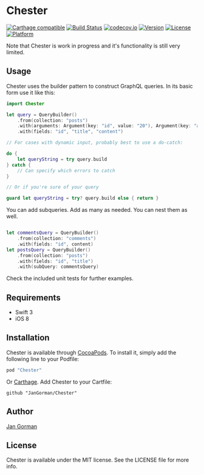 # Chester

[![Carthage compatible](https://img.shields.io/badge/Carthage-compatible-4BC51D.svg?style=flat)](https://github.com/Carthage/Carthage)
[![Build Status](https://travis-ci.org/JanGorman/Chester.svg?branch=master&style=flat)](https://travis-ci.org/JanGorman/Chester)
[![codecov.io](https://codecov.io/github/JanGorman/Chester/coverage.svg?branch=master)](https://codecov.io/github/JanGorman/Chester?branch=master)
[![Version](https://img.shields.io/cocoapods/v/Chester.svg?style=flat)](http://cocoapods.org/pods/Chester)
[![License](https://img.shields.io/cocoapods/l/Chester.svg?style=flat)](http://cocoapods.org/pods/Chester)
[![Platform](https://img.shields.io/cocoapods/p/Chester.svg?style=flat)](http://cocoapods.org/pods/Chester)

Note that Chester is work in progress and it's functionality is still very limited.

## Usage

Chester uses the builder pattern to construct GraphQL queries. In its basic form use it like this:
```swift
import Chester

let query = QueryBuilder()
	.from(collection: "posts")
	.with(arguments: Argument(key: "id", value: "20"), Argument(key: "author", value: "Chester"))
	.with(fields: "id", "title", "content")

// For cases with dynamic input, probably best to use a do-catch:

do {
	let queryString = try query.build
} catch {
	// Can specify which errors to catch
}

// Or if you're sure of your query

guard let queryString = try? query.build else { return }

```

You can add subqueries. Add as many as needed. You can nest them as well.
```swift

let commentsQuery = QueryBuilder()
	.from(collection: "comments")
	.with(fields: "id", content)
let postsQuery = QueryBuilder()
	.from(collection: "posts")
	.with(fields: "id", "title")
	.with(subQuery: commentsQuery)

```


Check the included unit tests for further examples.

## Requirements

* Swift 3
* iOS 8

## Installation

Chester is available through [CocoaPods](http://cocoapods.org). To install
it, simply add the following line to your Podfile:

```ruby
pod "Chester"
```

Or [Carthage](https://github.com/Carthage/Carthage). Add Chester to your Cartfile:

```
github "JanGorman/Chester"
```

## Author

[Jan Gorman](https://twitter.com/JanGorman)

## License

Chester is available under the MIT license. See the LICENSE file for more info.

